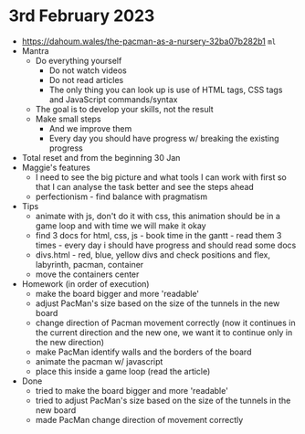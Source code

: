 # 3rd February 2023

* https://dahoum.wales/the-pacman-as-a-nursery-32ba07b282b1 `ml`
* Mantra
  * Do everything yourself
    * Do not watch videos
    * Do not read articles
    * The only thing you can look up is use of HTML tags, CSS tags and JavaScript commands/syntax
  * The goal is to develop your skills, not the result
  * Make small steps
    * And we improve them
    * Every day you should have progress w/ breaking the existing progress
* Total reset and from the beginning 30 Jan
* Maggie's features
  * I need to see the big picture and what tools I can work with first so that I can analyse the task better and see the steps ahead
  * perfectionism - find balance with pragmatism
* Tips
  * animate with js, don't do it with css, this animation should be in a game loop and with time we will make it okay
  * find 3 docs for html, css, js - book time in the gantt - read them 3 times - every day i should have progress and should read some docs
  * divs.html - red, blue, yellow divs and check positions and flex, labyrinth, pacman, container
  * move the containers center
* Homework (in order of execution)
  * make the board bigger and more 'readable'
  * adjust PacMan's size based on the size of the tunnels in the new board
  * change direction of Pacman movement correctly (now it continues in the current direction and the new one, we want it to continue only in the new direction)
  * make PacMan identify walls and the borders of the board
  * animate the pacman w/ javascript
  * place this inside a game loop (read the article) 
* Done 
  * tried to make the board bigger and more 'readable'
  * tried to adjust PacMan's size based on the size of the tunnels in the new board
  * made PacMan change direction of movement correctly
